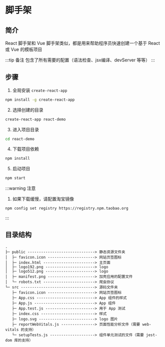 # 脚手架

## 简介

React 脚手架和 Vue 脚手架类似，都是用来帮助程序员快速创建一个基于 React 或 Vue 的模板项目

:::tip 备注
包含了所有需要的配置（语法检查、jsx编译、devServer 等等）
:::

## 步骤

1. 全局安装 `create-react-app`

```bash
npm install -g create-react-app 
```

2. 选择创建的目录

```bash
create-react-app react-demo
```

3. 进入项目目录

```bash
cd react-demo
```

4. 下载项目依赖

```bash
npm install
```

5. 启动项目

```bash
npm start
```

:::warning 注意
1. 如果下载缓慢，请配置淘宝镜像

```bash
npm config set registry https://registry.npm.taobao.org
```
:::

## 目录结构

```
.
├─ public ------------------------------> 静态资源文件夹
│  ├─ favicon.icon ---------------------> 网站页签图标
│  ├─ index.html -----------------------> 主页面
│  ├─ logo192.png ----------------------> logo
│  ├─ logo512.png ----------------------> logo
│  ├─ manifest.png ---------------------> 加壳应用的配置文件
│  └─ robots.txt -----------------------> 爬虫协议
└─ src ---------------------------------> 源码文件夹
   ├─ favicon.icon ---------------------> 网站页签图标
   ├─ App.css --------------------------> App 组件的样式
   ├─ App.js ---------------------------> App 组件
   ├─ App.test.js ----------------------> 用于 App 测试
   ├─ index.css ------------------------> 样式
   ├─ logo.svg -------------------------> logo 图片
   ├─ reportWebVitals.js ---------------> 页面性能分析文件（需要 web-vitals 的支持）
   └─ setupTests.js --------------------> 组件单元测试的文件（需要 jest-dom 库的支持）
```